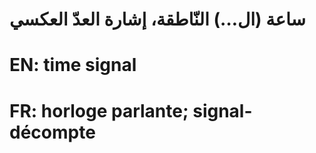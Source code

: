 # ساعة (ال…) النّاطقة، إشارة العدّ العكسي

# EN: time signal

# FR: horloge parlante; signal-décompte
